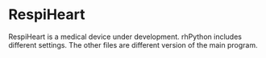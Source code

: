 # RespiHeart
RespiHeart is a medical device under development. 
rhPython includes different settings. 
The other files are different version of the main program. 
